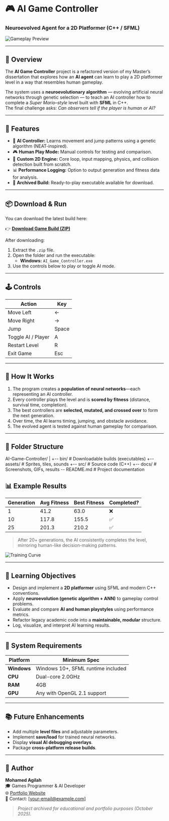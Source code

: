 # 🎮 AI Game Controller
### Neuroevolved Agent for a 2D Platformer (C++ / SFML)

![Gameplay Preview](docs/ai_gameplay.gif)

---

## 🧠 Overview
The **AI Game Controller** project is a refactored version of my Master’s dissertation that explores how an **AI agent** can learn to play a 2D platformer level in a way that resembles human gameplay.  

The system uses a **neuroevolutionary algorithm** — evolving artificial neural networks through genetic selection — to teach an AI controller how to complete a *Super Mario–style* level built with **SFML** in C++.  
The final challenge asks: *Can observers tell if the player is human or AI?*

---

## 🚀 Features
- 🧩 **AI Controller:** Learns movement and jump patterns using a genetic algorithm (NEAT-inspired).  
- 🎮 **Human Play Mode:** Manual controls for testing and comparison.  
- 🧱 **Custom 2D Engine:** Core loop, input mapping, physics, and collision detection built from scratch.  
- 📊 **Performance Logging:** Option to output generation and fitness data for analysis.  
- 🧾 **Archived Build:** Ready-to-play executable available for download.  

---

## 📦 Download & Run
You can download the latest build here:

👉 **[Download Game Build (ZIP)](https://github.com/MoAgilah/AI-Game-Controller/releases/latest)**

After downloading:
1. Extract the `.zip` file.  
2. Open the folder and run the executable:  
   - **Windows:** `AI_Game_Controller.exe`  
3. Use the controls below to play or toggle AI mode.  

---

## 🕹️ Controls
| Action | Key |
|--------|-----|
| Move Left | ← |
| Move Right | → |
| Jump | Space |
| Toggle AI / Player | A |
| Restart Level | R |
| Exit Game | Esc |

---

## 🧩 How It Works
1. The program creates a **population of neural networks**—each representing an AI controller.  
2. Every controller plays the level and is **scored by fitness** (distance, survival time, completion).  
3. The best controllers are **selected, mutated, and crossed over** to form the next generation.  
4. Over time, the AI learns timing, jumping, and obstacle avoidance.  
5. The evolved agent is tested against human gameplay for comparison.

---

## 🧱 Folder Structure
AI-Game-Controller/
|
+-- bin/            # Downloadable builds (executables)
+-- assets/         # Sprites, tiles, sounds
+-- src/            # Source code (C++)
+-- docs/           # Screenshots, GIFs, results
\-- README.md       # Project documentation

## 📊 Example Results
| Generation | Avg Fitness | Best Fitness | Completed? |
|-------------|-------------|--------------|-------------|
| 1 | 41.2 | 63.0 | ❌ |
| 10 | 117.8 | 155.5 | ✅ |
| 25 | 201.3 | 210.2 | ✅ |

> After 20+ generations, the AI consistently completes the level, mirroring human-like decision-making patterns.

![Training Curve](docs/training_curve.png)

---

## 🧠 Learning Objectives
- Design and implement a **2D platformer** using SFML and modern C++ conventions.  
- Apply **neuroevolution (genetic algorithm + ANN)** to gameplay control problems.  
- Evaluate and compare **AI and human playstyles** using performance metrics.  
- Refactor legacy academic code into a **maintainable, modular** structure.  
- Log, visualize, and interpret AI learning results.  

---

## 🧩 System Requirements
| Platform | Minimum Spec |
|-----------|---------------|
| **Windows** | Windows 10+, SFML runtime included |
| **CPU** | Dual-core 2.0GHz |
| **RAM** | 4GB |
| **GPU** | Any with OpenGL 2.1 support |

---

## 📚 Future Enhancements
- Add multiple **level files** and adjustable parameters.  
- Implement **save/load** for trained neural networks.  
- Display **visual AI debugging overlays**.  
- Package **cross-platform release builds**.

---

## 👤 Author
**Mohamed Agilah**  
🎓 Games Programmer & AI Developer  
🌐 [Portfolio Website](#)  
📧 Contact: [your-email@example.com]  

> *Project archived for educational and portfolio purposes (October 2025).*
